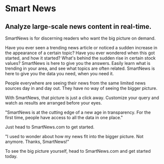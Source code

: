 # Smart News #
 
## Analyze large-scale news content in real-time. ##

 SmartNews is for discerning readers who want the big picture on demand. 

 Have you ever seen a trending news article or noticed a sudden increase in the appearance of a certain topic? Have you ever wondered when this got started, and how it started? What's behind the sudden rise in certain stock values? SmartNews is here to give you the answers. Easily learn what is trending in your area, and see what topics are often related. SmartNews is here to give you the data you need, when you need it. 

 People everywhere are seeing their news from the same limited news sources day in and day out. They have no way of seeing the bigger picture. 

 With SmartNews, that picture is just a click away. Customize your query and watch as results are arranged before your eyes. 

 "SmartNews is at the cutting edge of a new age in transparency. For the first time, people have access to all the data in one place." 

 Just head to SmartNews.com to get started. 

 "I used to wonder about how my news fit into the bigger picture. Not anymore. Thanks, SmartNews!" 

 To see the big picture yourself, head to SmartNews.com and get started today.
